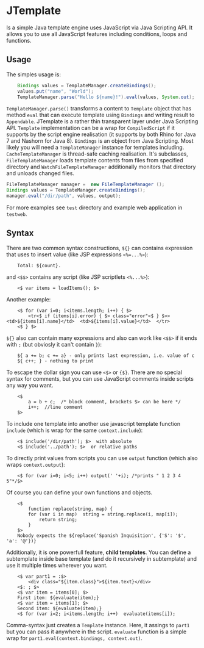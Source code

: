 JTemplate
=========
Is a simple Java template engine uses JavaScript via Java Scripting API. It allows you to use all JavaScript features including conditions, loops and functions.

## Usage
The simples usage is:
```java
    Bindings values = TemplateManager.createBindings();
    values.put("name", "World");
    TemplateManager.parse("Hello ${name}!").eval(values, System.out);
```
`TemplateManager.parse()` transforms a content to `Template` object that has method `eval` that can execute template using `Bindings` and writing result to `Appendable`. JTemplate is a rather thin transparent layer under Java Scripting API. `Template` implementation can be a wrap for `CompiledScript` if it supports by the script engine realisation (it supports by both Rhino for Java 7 and Nashorn for Java 8). `Bindings` is an object from Java Scripting.
Most likely you will need a `TemplateManager` instance for templates including. `CacheTemplateManager` is thread-safe caching realisation. It's subclasses, `FileTemplateManager` loads template contents from files from specified directory and `WatchFileTemplateManager` additionally monitors that directory and unloads changed files.
```java
FileTemplateManager manager =  new FileTemplateManager ();
Bindings values = TemplateManager.createBindings();
manager.eval("/dir/path", values, output);
```
For more examples see `test` directory and example web application in `testweb`.

## Syntax
There are two common syntax constructions, `${}` can contains expression that uses to insert value (like JSP expressions `<%=...%>`):
```
    Total: ${count}.
```
and `<$$>` contains any script (like JSP scriptlets `<%...%>`):
```text
    <$ var items = loadItems(); $>
```
Another example:
```text
    <$ for (var i=0; i<items.length; i++) { $>
        <tr<$ if (items[i].error) { $> class="error"<$ } $>>  <td>${items[i].name}</td>  <td>${items[i].value}</td>  </tr>
    <$ } $>
```
`${}` also can contain many expressions and also can work like `<$$>` if it ends with `;` (but obviosly it can't contain `}`):
```text
    ${ a += b; c += a} - only prints last expression, i.e. value of c
    ${ c++; } - nothing to print
```
To escape the dollar sign you can use `<$>` or `{$}`. There are no special syntax for comments, but you can use JavaScript comments inside scripts any way you want.
```text
    <$ 
        a = b + c;  /* block comment, brackets $> can be here */ 
        i++;  //line comment
    $>
```
To include one template into another use javascript template function `include` (which is wrap for the same `context.include`):
```text
    <$ include('/dir/path'); $>  with absolute
    <$ include('../path'); $>  or relative paths
```
To directly print values from scripts you can use `output` function (which also wraps `context.output`):
```text
    <$ for (var i=0; i<5; i++) output(' '+i); /*prints " 1 2 3 4 5"*/$>
```
Of course you can define your own functions and objects.
```text
    <$
        function replace(string, map) {
	    for (var i in map)  string = string.replace(i, map[i]);
            return string;
        }
    $>
    Nobody expects the ${replace('Spanish Inquisition', {'S': '$', 'a': '@'})}
```
Additionally, it is one powerfull feature, **child templates**. You can define a subtemplate inside base template (and do it recursively in subtemplate) and use it multiple times wherever you want.
```text
    <$ var part1 = :$>
        <div class="${item.class}">${item.text}</div>
    <$: ; $>
    <$ var item = items[0]; $>
    First item: ${evaluate(item);}
    <$ var item = items[1]; $>
    Second item: ${evaluate(item);}
    <$ for (var i=2; i<items.length; i++)  evaluate(items[i]);
```
Comma-syntax just creates a `Template` instance. Here, it assings to `part1` but you can pass it anywhere in the script. `evaluate` function is a simple wrap for `part1.eval(context.bindings, context.out)`.